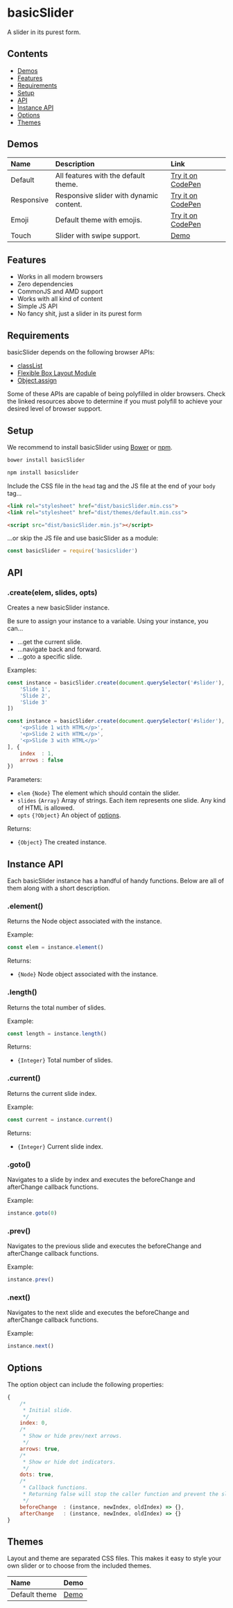 # basicSlider

A slider in its purest form.

## Contents

- [Demos](#demos)
- [Features](#features)
- [Requirements](#requirements)
- [Setup](#setup)
- [API](#api)
- [Instance API](#instance-api)
- [Options](#options)
- [Themes](#themes)

## Demos

| Name | Description | Link |
|:-----------|:------------|:------------|
| Default | All features with the default theme. | [Try it on CodePen](http://codepen.io/electerious/pen/GjpXRX) |
| Responsive | Responsive slider with dynamic content. | [Try it on CodePen](http://codepen.io/electerious/pen/aJKyxx) |
| Emoji | Default theme with emojis. | [Try it on CodePen](http://codepen.io/electerious/pen/MpXEVd) |
| Touch | Slider with swipe support. | [Demo](demos/touch.html) |

## Features

- Works in all modern browsers
- Zero dependencies
- CommonJS and AMD support
- Works with all kind of content
- Simple JS API
- No fancy shit, just a slider in its purest form

## Requirements

basicSlider depends on the following browser APIs:

- [classList](https://dom.spec.whatwg.org/#dom-element-classlist)
- [Flexible Box Layout Module](https://www.w3.org/TR/css3-flexbox/)
- [Object.assign](http://www.ecma-international.org/ecma-262/6.0/#sec-object.assign)

Some of these APIs are capable of being polyfilled in older browsers. Check the linked resources above to determine if you must polyfill to achieve your desired level of browser support.

## Setup

We recommend to install basicSlider using [Bower](https://bower.io/) or [npm](https://npmjs.com).

```sh
bower install basicSlider
```

```sh
npm install basicslider
```

Include the CSS file in the `head` tag and the JS file at the end of your `body` tag…

```html
<link rel="stylesheet" href="dist/basicSlider.min.css">
<link rel="stylesheet" href="dist/themes/default.min.css">
```

```html
<script src="dist/basicSlider.min.js"></script>
```

…or skip the JS file and use basicSlider as a module:

```js
const basicSlider = require('basicslider')
```

## API

### .create(elem, slides, opts)

Creates a new basicSlider instance.

Be sure to assign your instance to a variable. Using your instance, you can…

* …get the current slide.
* …navigate back and forward.
* …goto a specific slide.

Examples:

```js
const instance = basicSlider.create(document.querySelector('#slider'), [
	'Slide 1',
	'Slide 2',
	'Slide 3'
])
```

```js
const instance = basicSlider.create(document.querySelector('#slider'), [
	'<p>Slide 1 with HTML</p>',
	'<p>Slide 2 with HTML</p>',
	'<p>Slide 3 with HTML</p>'
], {
	index  : 1,
	arrows : false
})
```

Parameters:

- `elem` `{Node}` The element which should contain the slider.
- `slides` `{Array}` Array of strings. Each item represents one slide. Any kind of HTML is allowed.
- `opts` `{?Object}` An object of [options](#options).

Returns:

- `{Object}` The created instance.

## Instance API

Each basicSlider instance has a handful of handy functions. Below are all of them along with a short description.

### .element()

Returns the Node object associated with the instance.

Example:

```js
const elem = instance.element()
```

Returns:

- `{Node}` Node object associated with the instance.

### .length()

Returns the total number of slides.

Example:

```js
const length = instance.length()
```

Returns:

- `{Integer}` Total number of slides.

### .current()

Returns the current slide index.

Example:

```js
const current = instance.current()
```

Returns:

- `{Integer}` Current slide index.

### .goto()

Navigates to a slide by index and executes the beforeChange and afterChange callback functions.

Example:

```js
instance.goto(0)
```

### .prev()

Navigates to the previous slide and executes the beforeChange and afterChange callback functions.

Example:

```js
instance.prev()
```

### .next()

Navigates to the next slide and executes the beforeChange and afterChange callback functions.

Example:

```js
instance.next()
```

## Options

The option object can include the following properties:

```js
{
	/*
	 * Initial slide.
	 */
	index: 0,
	/*
	 * Show or hide prev/next arrows.
	 */
	arrows: true,
	/*
	 * Show or hide dot indicators.
	 */
	dots: true,
	/*
	 * Callback functions.
	 * Returning false will stop the caller function and prevent the slider from changing.
	 */
	beforeChange  : (instance, newIndex, oldIndex) => {},
	afterChange   : (instance, newIndex, oldIndex) => {}
}
```

## Themes

Layout and theme are separated CSS files. This makes it easy to style your own slider or to choose from the included themes.

| Name | Demo |
|:-----------|:------------|
| Default theme | [Demo](http://codepen.io/electerious/pen/GjpXRX) |
